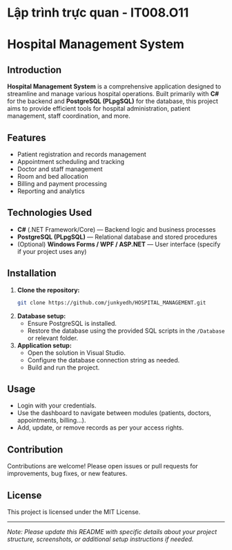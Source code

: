 # Lập trình trực quan - IT008.O11

# Hospital Management System

## Introduction

**Hospital Management System** is a comprehensive application designed to streamline and manage various hospital operations. Built primarily with **C#** for the backend and **PostgreSQL (PLpgSQL)** for the database, this project aims to provide efficient tools for hospital administration, patient management, staff coordination, and more.

## Features

- Patient registration and records management
- Appointment scheduling and tracking
- Doctor and staff management
- Room and bed allocation
- Billing and payment processing
- Reporting and analytics

## Technologies Used

- **C#** (.NET Framework/Core) — Backend logic and business processes
- **PostgreSQL (PLpgSQL)** — Relational database and stored procedures
- (Optional) **Windows Forms / WPF / ASP.NET** — User interface (specify if your project uses any)

## Installation

1. **Clone the repository:**
   ```bash
   git clone https://github.com/junkyedh/HOSPITAL_MANAGEMENT.git
   ```
2. **Database setup:**
   - Ensure PostgreSQL is installed.
   - Restore the database using the provided SQL scripts in the `/Database` or relevant folder.
3. **Application setup:**
   - Open the solution in Visual Studio.
   - Configure the database connection string as needed.
   - Build and run the project.

## Usage

- Login with your credentials.
- Use the dashboard to navigate between modules (patients, doctors, appointments, billing...).
- Add, update, or remove records as per your access rights.

## Contribution

Contributions are welcome! Please open issues or pull requests for improvements, bug fixes, or new features.

## License

This project is licensed under the MIT License.

---

*Note: Please update this README with specific details about your project structure, screenshots, or additional setup instructions if needed.*


 


